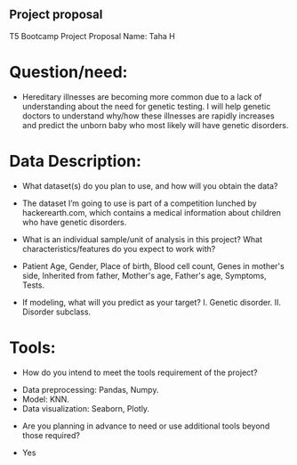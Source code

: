 ## Project proposal 
T5 Bootcamp
Project Proposal
Name: Taha H

# Question/need:

-	Hereditary illnesses are becoming more common due to a lack of understanding about the need for genetic testing. I will help genetic doctors to understand why/how these illnesses are rapidly increases and predict the unborn baby who most likely will have genetic disorders. 
	

# Data Description:

* What dataset(s) do you plan to use, and how will you obtain the data?
-	The dataset I’m going to use is part of a competition lunched by hackerearth.com,  which contains a medical information about children who have genetic disorders.

* What is an individual sample/unit of analysis in this project? What characteristics/features do you expect to work with? 
-	Patient Age, Gender, Place of birth, Blood cell count, Genes in mother's side, Inherited from father, Mother's age, Father's age, Symptoms, Tests.

* If modeling, what will you predict as your target?
I.	Genetic disorder.
II.	Disorder subclass.

# Tools:

* How do you intend to meet the tools requirement of the project? 
-	Data preprocessing: Pandas, Numpy.
-	Model: KNN.
-	Data visualization: Seaborn, Plotly.
	
* Are you planning in advance to need or use additional tools beyond those required?
-	Yes
